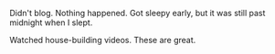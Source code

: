 Didn't blog. Nothing happened. Got sleepy early, but it was still past midnight when I slept.

Watched house-building videos. These are great.
